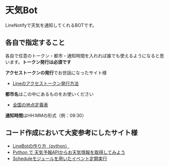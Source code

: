 # 天気Bot

LineNotifyで天気を通知してくれるBOTです。

## 各自で指定すること

各自で任意のトークン・都市・通知時間を入れれば誰でも使えるようになると思います。**トークン発行は必須です**

**アクセストークンの発行**でお世話になったサイト様
* [Lineのアクセストークン発行方法](https://qiita.com/pontyo4/items/10aa0ba0a17aee19e88e)

**都市名**はこの中にあるものをお使いください
* [全国の地点定義表](https://weather.tsukumijima.net/primary_area.xml)

**通知時間**はHH:MMの形式（例：09:30）

## コード作成において大変参考にしたサイト様
* [LineBotの作り方（python）](https://datadriven-rnd.com/linebot/)
* [Python で 天気予報APIからお天気情報を取得してみよう](https://kenkyujinsei.com/2021/02/06/python-%e3%81%a7-%e5%a4%a9%e6%b0%97%e4%ba%88%e5%a0%b1api%e3%81%8b%e3%82%89%e3%81%8a%e5%a4%a9%e6%b0%97%e6%83%85%e5%a0%b1%e3%82%92%e5%8f%96%e5%be%97%e3%81%97%e3%81%a6%e3%81%bf%e3%82%88%e3%81%86/)
* [Scheduleモジュールを用いたイベント定期実行](https://di-acc2.com/programming/python/4574/)
